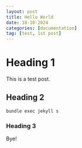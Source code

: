 ```yaml
---
layout: post
title: Hello World
date: 18-10-2024
categories: [documentation]
tag: [test, 1st post]
---
```


# Heading 1

This is a test post.

## Heading 2

```console
bundle exec jekyll s
```

### Heading 3

Bye!